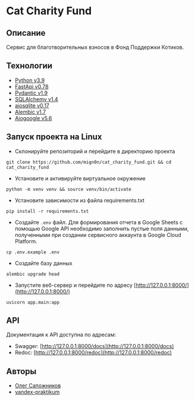 # Cat Charity Fund

## Описание

Сервис для благотворительных взносов в Фонд Поддержки Котиков.

## Технологии

- [Python v3.9](https://docs.python.org/3.9/)
- [FastApi v0.78](https://fastapi.tiangolo.com/)
- [Pydantic v1.9](https://docs.pydantic.dev/)
- [SQLAlchemy v1.4](https://docs.sqlalchemy.org/en/14/)
- [aiosqlite v0.17](https://aiosqlite.omnilib.dev/en/v0.17.0/)
- [Alembic v1.7](https://alembic.sqlalchemy.org/)
- [Aiogoogle v5.6](https://aiogoogle.readthedocs.io/)

## Запуск проекта на Linux

- Склонируйте репозиторий и перейдите в директорию проекта

```shell
git clone https://github.com/mign0n/cat_charity_fund.git && cd cat_charity_fund
```

- Установите и активируйте виртуальное окружение

```shell
python -m venv venv && source venv/bin/activate
```

- Установите зависимости из файла requirements.txt

```shell
pip install -r requirements.txt
```

- Создайте `.env` файл. Для формирования отчета в Google Sheets с помощью 
Google API необходимо заполнить пустые поля данными, полученными при создании 
сервисного аккаунта в Google Cloud Platform.

```shell
cp .env.example .env
```

- Создайте базу данных

```shell
alembic upgrade head
```

- Запустите веб-сервер и перейдите по адресу [http://127.0.0.1:8000/](http://127.0.0.1:8000/)

```shell
uvicorn app.main:app
```

## API

Документация к API доступна по адресам:

- Swagger: [http://127.0.0.1:8000/docs](http://127.0.0.1:8000/docs)
- Redoc: [http://127.0.0.1:8000/redoc](http://127.0.0.1:8000/redoc)

## Авторы

- [Олег Сапожников](https://github.com/mign0n)
- [yandex-praktikum](https://github.com/yandex-praktikum)
